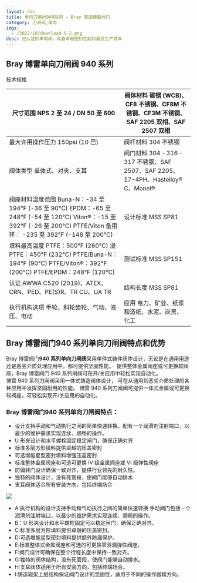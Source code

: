 ```yaml
---
layout: doc
title: 单向刀闸阀940系列 – Bray 美国博雷阀门
category: 刀闸阀,单向
imgs:
  - /2022/10/download-9-2.png
desc: 经认证的单向阀，具备卓越密封性能和最佳生产效率
---
```


## Bray 博雷单向刀闸阀 940 系列

技术规格

| 尺寸范围 NPS 2 至 24 / DN 50 至 600                                                                                                                                          | 阀体材料 碳钢 (WCB)、CF8 不锈钢、CF8M 不锈钢、CF3M 不锈钢、SAF 2205 双相、SAF 2507 双相 |
| ---------------------------------------------------------------------------------------------------------------------------------------------------------------------------- | --------------------------------------------------------------------------------------- |
| 最大许用操作压力 150psi (10 巴)                                                                                                                                              | 阀杆材料 304 不锈钢                                                                     |
| 阀体类型 单体式、对夹、支耳                                                                                                                                                  | 闸门材料 304 – 316 – 317 不锈钢、SAF 2507、SAF 2205、17-4PH、Hastelloy® C、Monel®     |
| 阀座材料温度范围 Buna-N：-34 至 194°F (-36 至 90°C) EPDM：-65 至 248°F (-54 至 120°C) Viton®：-15 至 392°F (-26 至 200°C) PTFE/Viton 备用环： -235 至 392°F (-148 至 200°C) | 设计标准 MSS SP81                                                                       |
| 填料最高温度 PTFE：500°F (260°C) 浸 PTFE：450°F (232°C) PTFE/Buna-N：194°F (90°C) PTFE/Viton®：392°F (200°C) PTFE/EPDM：248°F (120°C)                                       | 测试标准 MSS SP151                                                                      |
| 认证 AWWA C520 (2019)、ATEX、CRN、PED、PE(S)R、TR CU、UA TR                                                                                                                  | 结构长度 MSS SP81                                                                       |
| 执行机构选项 手轮、斜轮齿轮、气动、液压、电动                                                                                                                                | 应用 电力、矿业、纸浆和造纸、水泥、炭黑、化工                                           |

## Bray 博雷阀门**940 系列单向刀闸阀**特点和优势

Bray 博雷阀门**940 系列单向刀闸阀**采用单件式铸件阀体设计，无论是在通用用途还是恶劣介质处理应用中，都可提供坚固性能。  提供整体金属阀座或可更换软阀座，Bray 博雷阀门 940 系列闸阀可在开/关应用中轻松实现自动化。  
博雷 940 系列刀闸阀采用一体式铸造阀体设计， 可在从通用到恶劣介质处理的各种应用中发挥坚固耐用的性能。 博雷 940 系列刀闸阀可提供一体式金属或可更换软阀座，可轻松实现开/关应用的自动化。

### Bray 博雷阀门**940 系列单向刀闸阀**特点：

- 设计支持手动和气动执行之间的简单快速转换。配有一个润滑剂注射端口，以最少的维护需求实现连续、顺畅的操作。
- U 形夹设计和水平螺栓固定稳定闸门，确保正确对齐
- 标准多层方形填料提供卓越的压盖密封
- 可选增能星型密封填料增强压盖密封
- 标准整体金属阀座和可选可更换 IV 级金属阀座或 VI 级弹性阀座
- 防偏转门设计确保一致对齐，提供行业领先的耐久性。
- 独特的阀体设计，没有死管段，使阀门能够自动排水
- 支耳阀体适合所有安装方向，包括终端场合

![](/2022/10/knifegate-941-min-721x1024.png)

- A:执行机构的设计支持手动和气动执行之间的简单快速转换 手动阀门包括一个润滑剂注射端口，以最少的维护需求实现连续、顺畅的操作。
- B：U 形夹设计和水平螺栓固定可以稳定闸门，确保正确对齐。
- C:标准多层方形填料提供卓越的压盖密封。
- D:可选增能星型密封填料提供额外防漏保护。
- E:标准整体式金属阀座和可选的可更换零泄漏弹性阀座。
- F:闸门设计可确保在整个行程长度中保持一致对齐。
- G:独特的阀体结构，没有死管段，使阀门能够自动排水。
- H:支耳阀体适用于所有安装方向，包括终端场合。
- I:铸造轭架上层结构保证阀门设计的坚固性，适用于不同的操作器和方向。
